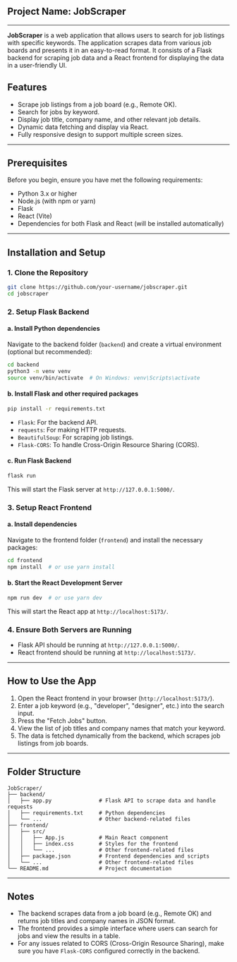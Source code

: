 ## Project Name: **JobScraper**

---

**JobScraper** is a web application that allows users to search for job listings with specific keywords. The application scrapes data from various job boards and presents it in an easy-to-read format. It consists of a Flask backend for scraping job data and a React frontend for displaying the data in a user-friendly UI.

## Features
- Scrape job listings from a job board (e.g., Remote OK).
- Search for jobs by keyword.
- Display job title, company name, and other relevant job details.
- Dynamic data fetching and display via React.
- Fully responsive design to support multiple screen sizes.

---

## Prerequisites

Before you begin, ensure you have met the following requirements:

- Python 3.x or higher
- Node.js (with npm or yarn)
- Flask
- React (Vite)
- Dependencies for both Flask and React (will be installed automatically)

---

## Installation and Setup

### 1. Clone the Repository

```bash
git clone https://github.com/your-username/jobscraper.git
cd jobscraper
```

### 2. Setup Flask Backend

#### a. Install Python dependencies

Navigate to the backend folder (`backend`) and create a virtual environment (optional but recommended):

```bash
cd backend
python3 -m venv venv
source venv/bin/activate  # On Windows: venv\Scripts\activate
```

#### b. Install Flask and other required packages

```bash
pip install -r requirements.txt
```

- `Flask`: For the backend API.
- `requests`: For making HTTP requests.
- `BeautifulSoup`: For scraping job listings.
- `Flask-CORS`: To handle Cross-Origin Resource Sharing (CORS).

#### c. Run Flask Backend

```bash
flask run
```

This will start the Flask server at `http://127.0.0.1:5000/`.

### 3. Setup React Frontend

#### a. Install dependencies

Navigate to the frontend folder (`frontend`) and install the necessary packages:

```bash
cd frontend
npm install  # or use yarn install
```

#### b. Start the React Development Server

```bash
npm run dev  # or use yarn dev
```

This will start the React app at `http://localhost:5173/`.

### 4. Ensure Both Servers are Running

- Flask API should be running at `http://127.0.0.1:5000/`.
- React frontend should be running at `http://localhost:5173/`.

---

## How to Use the App

1. Open the React frontend in your browser (`http://localhost:5173/`).
2. Enter a job keyword (e.g., "developer", "designer", etc.) into the search input.
3. Press the "Fetch Jobs" button.
4. View the list of job titles and company names that match your keyword.
5. The data is fetched dynamically from the backend, which scrapes job listings from job boards.

---

## Folder Structure

```plaintext
JobScraper/
├── backend/
│   ├── app.py               # Flask API to scrape data and handle requests
│   ├── requirements.txt     # Python dependencies
│   └── ...                  # Other backend-related files
├── frontend/
│   ├── src/
│   │   ├── App.js           # Main React component
│   │   ├── index.css        # Styles for the frontend
│   │   └── ...              # Other frontend-related files
│   ├── package.json         # Frontend dependencies and scripts
│   └── ...                  # Other frontend-related files
└── README.md                # Project documentation
```

---

## Notes

- The backend scrapes data from a job board (e.g., Remote OK) and returns job titles and company names in JSON format.
- The frontend provides a simple interface where users can search for jobs and view the results in a table.
- For any issues related to CORS (Cross-Origin Resource Sharing), make sure you have `Flask-CORS` configured correctly in the backend.
